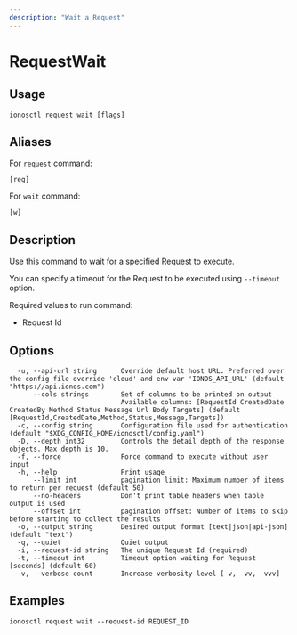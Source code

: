 ```yaml
---
description: "Wait a Request"
---
```


# RequestWait

## Usage

```text
ionosctl request wait [flags]
```

## Aliases

For `request` command:

```text
[req]
```

For `wait` command:

```text
[w]
```

## Description

Use this command to wait for a specified Request to execute.

You can specify a timeout for the Request to be executed using `--timeout` option.

Required values to run command:

* Request Id

## Options

```text
  -u, --api-url string      Override default host URL. Preferred over the config file override 'cloud' and env var 'IONOS_API_URL' (default "https://api.ionos.com")
      --cols strings        Set of columns to be printed on output 
                            Available columns: [RequestId CreatedDate CreatedBy Method Status Message Url Body Targets] (default [RequestId,CreatedDate,Method,Status,Message,Targets])
  -c, --config string       Configuration file used for authentication (default "$XDG_CONFIG_HOME/ionosctl/config.yaml")
  -D, --depth int32         Controls the detail depth of the response objects. Max depth is 10.
  -f, --force               Force command to execute without user input
  -h, --help                Print usage
      --limit int           pagination limit: Maximum number of items to return per request (default 50)
      --no-headers          Don't print table headers when table output is used
      --offset int          pagination offset: Number of items to skip before starting to collect the results
  -o, --output string       Desired output format [text|json|api-json] (default "text")
  -q, --quiet               Quiet output
  -i, --request-id string   The unique Request Id (required)
  -t, --timeout int         Timeout option waiting for Request [seconds] (default 60)
  -v, --verbose count       Increase verbosity level [-v, -vv, -vvv]
```

## Examples

```text
ionosctl request wait --request-id REQUEST_ID
```


